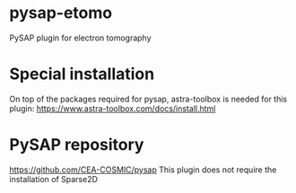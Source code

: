 # pysap-etomo
PySAP plugin for electron tomography 

# Special installation
On top of the packages required for pysap, astra-toolbox is needed for this plugin: https://www.astra-toolbox.com/docs/install.html

# PySAP repository
https://github.com/CEA-COSMIC/pysap
This plugin does not require the installation of Sparse2D
